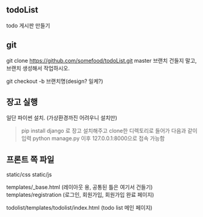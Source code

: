 ## todoList
todo 게시판 만들기

## git
git clone https://github.com/somefood/todoList.git
master 브랜치 건들지 말고, 브랜치 생성해서 작업하시오.

git checkout -b 브랜치명(design? 일케?)

## 장고 실행
일단 파이썬 설치. (가상환경까진 어려우니 설치만)
> pip install django
로 장고 설치해주고 clone한 디렉토리로 들어가 다음과 같이 입력 python manage.py
이후 127.0.0.1:8000으로 접속 가능함

## 프론트 쪽 파일
static/css
static/js

templates/_base.html (레이아웃 용, 공통된 틀은 여기서 건들기)
templates/registration (로그인, 회원가입, 회원가입 완료 페이지)

todolist/templates/todolist/index.html (todo list 메인 페이지)
